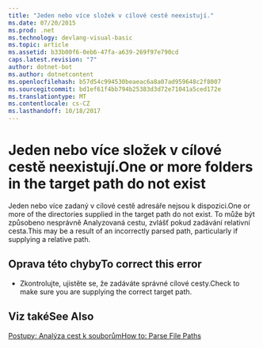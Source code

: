 ```yaml
---
title: "Jeden nebo více složek v cílové cestě neexistují."
ms.date: 07/20/2015
ms.prod: .net
ms.technology: devlang-visual-basic
ms.topic: article
ms.assetid: b33b00f6-0eb6-47fa-a639-269f97e790cd
caps.latest.revision: "7"
author: dotnet-bot
ms.author: dotnetcontent
ms.openlocfilehash: b57d54c994530beaeac6a8a07ad959648c2f8007
ms.sourcegitcommit: bd1ef61f4bb794b25383d3d72e71041a5ced172e
ms.translationtype: MT
ms.contentlocale: cs-CZ
ms.lasthandoff: 10/18/2017
---
```

# <a name="one-or-more-folders-in-the-target-path-do-not-exist"></a><span data-ttu-id="840de-102">Jeden nebo více složek v cílové cestě neexistují.</span><span class="sxs-lookup"><span data-stu-id="840de-102">One or more folders in the target path do not exist</span></span>
<span data-ttu-id="840de-103">Jeden nebo více zadaný v cílové cestě adresáře nejsou k dispozici.</span><span class="sxs-lookup"><span data-stu-id="840de-103">One or more of the directories supplied in the target path do not exist.</span></span> <span data-ttu-id="840de-104">To může být způsobeno nesprávně Analyzovaná cestu, zvlášť pokud zadávání relativní cesta.</span><span class="sxs-lookup"><span data-stu-id="840de-104">This may be a result of an incorrectly parsed path, particularly if supplying a relative path.</span></span>  
  
## <a name="to-correct-this-error"></a><span data-ttu-id="840de-105">Oprava této chyby</span><span class="sxs-lookup"><span data-stu-id="840de-105">To correct this error</span></span>  
  
-   <span data-ttu-id="840de-106">Zkontrolujte, ujistěte se, že zadáváte správné cílové cesty.</span><span class="sxs-lookup"><span data-stu-id="840de-106">Check to make sure you are supplying the correct target path.</span></span>  
  
## <a name="see-also"></a><span data-ttu-id="840de-107">Viz také</span><span class="sxs-lookup"><span data-stu-id="840de-107">See Also</span></span>  
 [<span data-ttu-id="840de-108">Postupy: Analýza cest k souborům</span><span class="sxs-lookup"><span data-stu-id="840de-108">How to: Parse File Paths</span></span>](../../visual-basic/developing-apps/programming/drives-directories-files/how-to-parse-file-paths.md)

